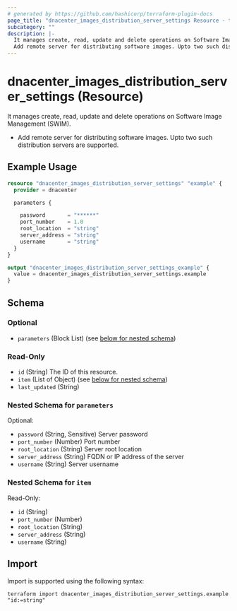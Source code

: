 ```yaml
---
# generated by https://github.com/hashicorp/terraform-plugin-docs
page_title: "dnacenter_images_distribution_server_settings Resource - terraform-provider-dnacenter"
subcategory: ""
description: |-
  It manages create, read, update and delete operations on Software Image Management (SWIM).
  Add remote server for distributing software images. Upto two such distribution servers are supported.
---
```


# dnacenter_images_distribution_server_settings (Resource)

It manages create, read, update and delete operations on Software Image Management (SWIM).

- Add remote server for distributing software images. Upto two such distribution servers are supported.

## Example Usage

```terraform
resource "dnacenter_images_distribution_server_settings" "example" {
  provider = dnacenter

  parameters {

    password       = "******"
    port_number    = 1.0
    root_location  = "string"
    server_address = "string"
    username       = "string"
  }
}

output "dnacenter_images_distribution_server_settings_example" {
  value = dnacenter_images_distribution_server_settings.example
}
```

<!-- schema generated by tfplugindocs -->
## Schema

### Optional

- `parameters` (Block List) (see [below for nested schema](#nestedblock--parameters))

### Read-Only

- `id` (String) The ID of this resource.
- `item` (List of Object) (see [below for nested schema](#nestedatt--item))
- `last_updated` (String)

<a id="nestedblock--parameters"></a>
### Nested Schema for `parameters`

Optional:

- `password` (String, Sensitive) Server password
- `port_number` (Number) Port number
- `root_location` (String) Server root location
- `server_address` (String) FQDN or IP address of the server
- `username` (String) Server username


<a id="nestedatt--item"></a>
### Nested Schema for `item`

Read-Only:

- `id` (String)
- `port_number` (Number)
- `root_location` (String)
- `server_address` (String)
- `username` (String)

## Import

Import is supported using the following syntax:

```shell
terraform import dnacenter_images_distribution_server_settings.example "id:=string"
```
